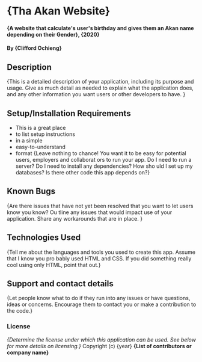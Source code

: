 # {Tha Akan Website}
#### {A website that calculate's user's birthday and gives them an Akan name depending on their Gender}, {2020}
#### By **{Clifford Ochieng}**
## Description
{This is a detailed description of your application, including its purpose and usage. Give as
much detail as needed to explain what the application does, and any other information you want
users or other developers to have. }
## Setup/Installation Requirements
* This is a great place
* to list setup instructions
* in a simple
* easy-to-understand
* format
{Leave nothing to chance! You want it to be easy for potential users, employers and collaborat
ors to run your app. Do I need to run a server? Do I need to install any dependencies? How sho
uld I set up my databases? Is there other code this app depends on?}
## Known Bugs
{Are there issues that have not yet been resolved that you want to let users know you know? Ou
tline any issues that would impact use of your application. Share any workarounds that are in
place. }
## Technologies Used
{Tell me about the languages and tools you used to create this app. Assume that I know you pro
bably used HTML and CSS. If you did something really cool using only HTML, point that out.}
## Support and contact details
{Let people know what to do if they run into any issues or have questions, ideas or concerns.
Encourage them to contact you or make a contribution to the code.}
### License
*{Determine the license under which this application can be used. See below for more details
on licensing.}*
Copyright (c) {year} **{List of contributors or company name}**